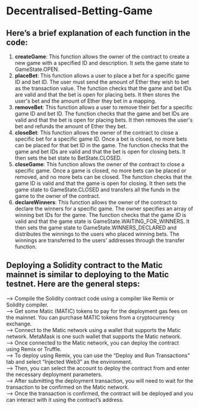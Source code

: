 # Decentralised-Betting-Game 

## **Here’s a brief explanation of each function in the code:**

1. **createGame**: This function allows the owner of the contract to create a new game with a specified ID and description. It sets the game state to GameState.OPEN.
2. **placeBet**: This function allows a user to place a bet for a specific game ID and bet ID. The user must send the amount of Ether they wish to bet as the transaction value. The function checks that the game and bet IDs are valid and that the bet is open for placing bets. It then stores the user's bet and the amount of Ether they bet in a mapping.
3. **removeBet**: This function allows a user to remove their bet for a specific game ID and bet ID. The function checks that the game and bet IDs are valid and that the bet is open for placing bets. It then removes the user's bet and refunds the amount of Ether they bet.
4. **closeBet**: This function allows the owner of the contract to close a specific bet for a specific game ID. Once a bet is closed, no more bets can be placed for that bet ID in the game. The function checks that the game and bet IDs are valid and that the bet is open for closing bets. It then sets the bet state to BetState.CLOSED.
5. **closeGame**: This function allows the owner of the contract to close a specific game. Once a game is closed, no more bets can be placed or removed, and no more bets can be closed. The function checks that the game ID is valid and that the game is open for closing. It then sets the game state to GameState.CLOSED and transfers all the funds in the game to the owner of the contract.
6. **declareWinners**: This function allows the owner of the contract to declare the winners for a specific game. The owner specifies an array of winning bet IDs for the game. The function checks that the game ID is valid and that the game state is GameState.WAITING_FOR_WINNERS. It then sets the game state to GameState.WINNERS_DECLARED and distributes the winnings to the users who placed winning bets. The winnings are transferred to the users' addresses through the transfer function.

## **Deploying a Solidity contract to the Matic mainnet is similar to deploying to the Matic testnet. Here are the general steps:**

--> Compile the Solidity contract code using a compiler like Remix or Solidity compiler.
<br>
--> Get some Matic (MATIC) tokens to pay for the deployment gas fees on the mainnet. You can purchase MATIC tokens from a cryptocurrency exchange.
<br>
--> Connect to the Matic network using a wallet that supports the Matic network. MetaMask is one such wallet that supports the Matic network.
<br>
--> Once connected to the Matic network, you can deploy the contract using Remix or Truffle.
<br>
--> To deploy using Remix, you can use the “Deploy and Run Transactions” tab and select “Injected Web3” as the environment.
<br>
--> Then, you can select the account to deploy the contract from and enter the necessary deployment parameters.
<br>
--> After submitting the deployment transaction, you will need to wait for the transaction to be confirmed on the Matic network.
<br>
--> Once the transaction is confirmed, the contract will be deployed and you can interact with it using the contract’s address.

